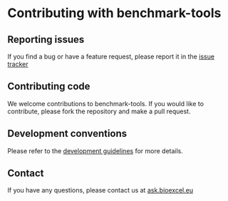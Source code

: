 # Contributing with benchmark-tools

## Reporting issues

If you find a bug or have a feature request, please report it in the [issue tracker](https://github.com/haddocking/benchmark-tools/issues)

## Contributing code

We welcome contributions to benchmark-tools. If you would like to contribute, please fork the repository and make a pull request.

## Development conventions

Please refer to the [development guidelines](DEVELOPMENT.md) for more details.

## Contact

If you have any questions, please contact us at [ask.bioexcel.eu](https://ask.bioexcel.eu)
